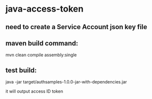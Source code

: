 # java-access-token

## need to create a Service Account json key file

## maven build command:
mvn clean compile assembly:single

## test build:
java -jar target/authsamples-1.0.0-jar-with-dependencies.jar

it will output access ID token